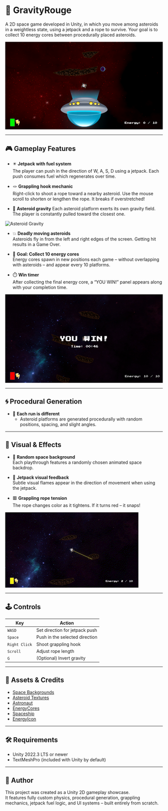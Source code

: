 # 🚀 GravityRouge
A 2D space game developed in Unity, in which you move among asteroids in a weightless state, using a jetpack and a rope to survive. Your goal is to collect 10 energy cores between procedurally placed asteroids.

![Gameplay](media/gravityrouge.png) 

---

## 🎮 Gameplay Features

- ✴️ **Jetpack with fuel system**  
  The player can push in the direction of W, A, S, D using a jetpack. Each push consumes fuel which regenerates over time.

- 🪢 **Grappling hook mechanic**  
  Right-click to shoot a rope toward a nearby asteroid. Use the mouse scroll to shorten or lengthen the rope. It breaks if overstretched!

- 🌌 **Asteroid gravity**
  Each asteroid platform exerts its own gravity field. The player is constantly pulled toward the closest one.
  
![Asteroid Gravity](media/asteroidsgravity.gif)

- 💥 **Deadly moving asteroids**  
  Asteroids fly in from the left and right edges of the screen. Getting hit results in a Game Over.

- 🎯 **Goal: Collect 10 energy cores**  
  Energy cores spawn in new positions each game – without overlapping with asteroids – and appear every 10 platforms.

- ⏱️ **Win timer**  
  After collecting the final energy core, a “YOU WIN!” panel appears along with your completion time.
  
![YOU WIN](media/youwin.png)

---

## 🌀 Procedural Generation

- 🔁 **Each run is different**
  - Asteroid platforms are generated procedurally with random positions, spacing, and slight angles.

---
  
## 🎨 Visual & Effects

- 🌠 **Random space background**  
  Each playthrough features a randomly chosen animated space backdrop.

- 🌈 **Jetpack visual feedback**  
  Subtle visual flames appear in the direction of movement when using the jetpack.

- 🟥 **Grappling rope tension**  
The rope changes color as it tightens. If it turns red – it snaps!

![Grappling Rope](media/grapplehookdisconnect.gif)

---

## 🕹️ Controls

| Key        | Action                                  |
|------------|------------------------------------------|
| `WASD`     | Set direction for jetpack push          |
| `Space`    | Push in the selected direction           |
| `Right Click` | Shoot grappling hook                |
| `Scroll`   | Adjust rope length                       |
| `G`        | (Optional) Invert gravity                |

---

## 🎨 Assets & Credits

- [Space Backgrounds](https://opengameart.org](https://opengameart.org/content/ulukais-space-skyboxes))
- [Asteroid Textures](https://opengameart.org](https://opengameart.org/content/volcano-lava-floor))
- [Astronaut](https://opengameart.org](https://opengameart.org/content/cosmonaut-top-down-view))
- [EnergyCores](https://opengameart.org](https://opengameart.org/content/cosmonaut-top-down-view))
- [Spaceship]([https://opengameart.org](https://opengameart.org/content/cosmonaut-top-down-view)](https://opengameart.org/content/spaceship-2d))
- [EnergyIcon]([https://opengameart.org](https://opengameart.org/content/cosmonaut-top-down-view)](https://opengameart.org/content/energy-icon))

---

## 🛠️ Requirements

- Unity 2022.3 LTS or newer
- TextMeshPro (included with Unity by default)

---

## 📌 Author

This project was created as a Unity 2D gameplay showcase.  
It features fully custom physics, procedural generation, grappling mechanics, jetpack fuel logic, and UI systems – built entirely from scratch.



